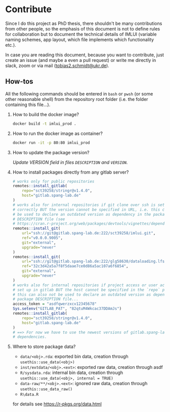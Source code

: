 # Contribute

Since I do this project as PhD thesis, there shouldn't be many contributions from other people, so the emphasis of this document is not to define rules for collaboration but to document the technical details of IMLUI (variable naming schemes, app layout, which file implements which functionality etc.).

In case you are reading this document, because you want to contribute, just create an issue (and maybe a even a pull request) or write me directly in slack, zoom or via mail (<tobias2.schmidt@ukr.de>).

## How-tos

All the following commands should be entered in `bash` or `pwsh` (or some other reasonable shell) from the repository root folder (i.e. the folder containing this file...).

1. How to build the docker image?
   ```bash
   docker build -t imlui_prod .
   ```
2. How to run the docker image as container?
   ```bash
   docker run -it -p 80:80 imlui_prod
   ```
3. How to update the package version?

   *Update VERSION field in files `DESCRIPTION` and `VERSION`.*

4. How to install packages directly from any gitlab server?

   ```R
   # works only for public repositories
   remotes::install_gitlab(
       repo="sct39258/stringr@v1.4.0",
       host="gitlab.spang-lab.de"
   )
   # works also for internal repositories if git clone over ssh is setup
   # correctly BUT the version cannot be specified in URL, i.e. this cannot
   # be used to declare an outdated version as dependency in the package
   # DESCRIPTION file (see
   # https://cran.r-project.org/web/packages/devtools/vignettes/dependencies.html)
   remotes::install_git(
       url="ssh://git@gitlab.spang-lab.de:222/sct39258/imlui.git",
       ref="v0.0.0.9005",
       git="external",
       upgrade="never"
   )
   remotes::install_git(
       url="ssh://git@gitlab.spang-lab.de:222/glg58630/dataloading.lfs.git",
       ref="32c3d42a5a7f8f5daae7ce0d86a5ac107a6f6854",
       git="external",
       upgrade="never"
   )
   # works also for internal repositories if project access or user access token is
   # set up in gitlab BUT the host cannot be specified in the `repo` parameters, i.e.
   # this can also not be used to declare an outdated version as dependency in the
   # package DESCRIPTION file...
   access_token = "asdfqwerzxcv12345678"
   Sys.setenv("GITLAB_PAT", "82qtuM4Wkcac37DDAmJs")
   remotes::install_gitlab(
       repo="sct39258/stringr@v1.4.0",
       host="gitlab.spang-lab.de"
   )
   # ==> For now we have to use the newest versions of gitlab.spang-lab packages as
   # dependencies.
   ```

5. Where to store package data?

   - `data/<obj>.rda`: exported bin data, creation through `usethis::use_data(<obj>)`
   - `inst/extdata/<obj>.<ext>`: exported raw data, creation through asdf
   - `R/sysdata.rda`: internal bin data, creation through `usethis::use_data(<obj>, internal = TRUE)`
   - `data-raw/**/<obj>.<ext>`: ignored raw data, creation through `usethis::use_data_raw()`
   - `R\data.R`

   for details see <https://r-pkgs.org/data.html>
